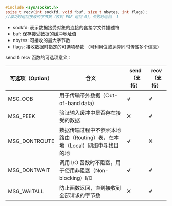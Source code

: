 

```cpp
#include <sys/socket.h>  
ssize_t recv(int sockfd, void *buf, size_t nbytes, int flags);  
//成功时返回接收的字节数（收到 EOF 返回 0），失败时返回 -1  
```

+ sockfd: 表示数据接受对象的连接的套接字文件描述符 
+ buf: 保存接受数据的缓冲地址值 
+ nbytes: 可接收的最大字节数 
+ flags: 接收数据时指定的可选项参数 （可利用位或运算同时传递多个信息）

send & recv 函数的可选项意义：

| 可选项（Option） | 含义                                                     | send（支持） | recv（支持） |
| --------------- | -------------------------------------------------------- | ---- | ---- |
| MSG_OOB         | 用于传输带外数据（Out-of-band data）                        | √    | √    |
| MSG_PEEK        | 验证输入缓冲中是否存在接受的数据                             | X    | √    |
| MSG_DONTROUTE   | 数据传输过程中不参照本地路由（Routing）表，在本地（Local）网络中寻找目的地 | √  | X    |
| MSG_DONTWAIT    | 调用 I/O 函数时不阻塞，用于使用非阻塞（Non-blocking）I/O   | √    | √     |
| MSG_WAITALL     | 防止函数返回，直到接收到全部请求的字节数                    | X    | √    |

